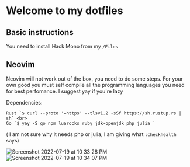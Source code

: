 # Welcome to my dotfiles

## Basic instructions 
You need to install Hack Mono from my `/Files`

## Neovim
Neovim will not work out of the box, you need to do some steps.
For your own good you must self compile all the programming languages you need for best perfomance.
I suggest yay if you're lazy

Dependencies: <br>

```shell
Rust `$ curl --proto '=https' --tlsv1.2 -sSf https://sh.rustup.rs | sh` <br>
Go `$ yay -S go npm luarocks ruby jdk-openjdk php julia `
```

( I am not sure why it needs php or julia, I am giving what `:checkhealth` says)

![Screenshot 2022-07-19 at 10 33 28 PM](https://user-images.githubusercontent.com/30930688/179842099-584f9ecd-cba3-486e-9814-aae06f32ad40.png)
![Screenshot 2022-07-19 at 10 34 07 PM](https://user-images.githubusercontent.com/30930688/179842115-1dc2ba6f-9a3d-4e51-a7da-29a8659574d0.png)
